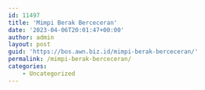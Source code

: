 ```yaml
---
id: 11497
title: 'Mimpi Berak Berceceran'
date: '2023-04-06T20:01:47+00:00'
author: admin
layout: post
guid: 'https://bos.awn.biz.id/mimpi-berak-berceceran/'
permalink: /mimpi-berak-berceceran/
categories:
    - Uncategorized
---
```


